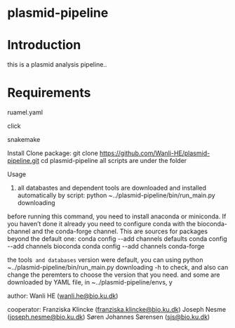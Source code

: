 # plasmid-pipeline

# Introduction
this is a plasmid analysis pipeline..

# Requirements
ruamel.yaml

click

snakemake

Install
Clone package:
git clone https://github.com/Wanli-HE/plasmid-pipeline.git
cd plasmid-pipeline
all scripts are under the folder

Usage
1. all databastes and dependent tools are downloaded and installed automatically by script:
     python ~../plasmid-pipeline/bin/run_main.py downloading 
     
before running this command, you need to install anaconda or miniconda. If you haven’t done it already you need to configure conda with the bioconda-channel and the conda-forge channel. This are sources for packages beyond the default one:
conda config --add channels defaults
conda config --add channels bioconda
conda config --add channels conda-forge

the tools` and databases` version were default, you can using 
python ~../plasmid-pipeline/bin/run_main.py downloading -h 
to check, and also can change the peremters to choose the version that you need. and some are downloaded by YAML file, in ~../plasmid-pipeline/envs, y

author: Wanli HE (wanli.he@bio.ku.dk)

cooperator: Franziska Klincke (franziska.klincke@bio.ku.dk)
            Joseph Nesme (joseph.nesme@bio.ku.dk)
            Søren Johannes Sørensen (sjs@bio.ku.dk)
